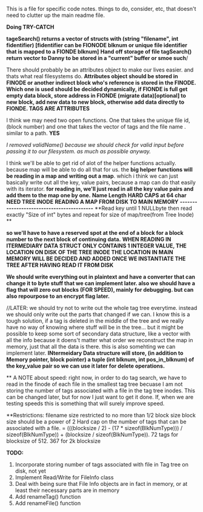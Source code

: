 This is a file for specific code notes. things to do, consider, etc, that doesn't need to clutter up the main readme file.

**Doing TRY-CATCH** 

**tageSearch() returns a vector of structs with (string "filename", int fidentifier) [fidentifier can be FIONODE blknum or unique file identifier that is mapped to a FIONDE blknum]** 
**Hand off storage of file tagSearch() return vector to Danny to be stored in a "current" buffer or smoe such**/

There should probably be an attributes object to make our lives easier. and thats what real filesystems do.
**Attributes object should be stored in FINODE or another indirect block who's reference is stored in the FINODE.  Which one is used should be decided dynamically, if FIONDE is full get empty data block, store address in FIONDE (migrate data)[optional] to new block, add new data to new block, otherwise add data directly to FIONDE.  TAGS ARE ATTRIBUTES**

I think we may need two open functions. One that takes the unique file id,(block number) and one that takes the vector of tags and the file name . similar to a path. **YES**

*I removed validName() because we should check for valid input before passing it to our filesystem. as much as possible anyway.*

I think we'll be able to get rid of alot of the helper functions actually. because map will be able to do all that for us. the **big helper functions will be reading in a map and writing out a map**. which i think we can just basically write out all the key, value pairs, because a map can do that easily with its iterator. **for reading in, we'll just read in all the key value pairs and add them to the map one by one.** 
**Name Length HARD CAPS at 64 char**
**NEED TREE INODE**
**READING A MAP FROM DISK TO MAIN MEMORY**
**------------------------------------------**
**Read key until 1 NULLbyte then read exactly "Size of int" bytes and repeat for size of map/tree(from Tree Inode) **

 **so we'll have to have a reserved spot at the end of a block for a block number to the next block of continuing data.** 
**WHEN READING IN ITERMEDIARY DATA STRUCT ONLY CONTAINS 1 INTEGER VALUE, THE LOCATION ON DISK OF THE TREE INODE 
THE LOCATION IN MAIN MEMORY WILL BE DECIDED AND ADDED ONCE WE INSTANTIATE THE TREE AFTER HAVING READ IT FROM DISK**

**We should write everything out in plaintext and have a converter that can change it to byte stuff that we can implement later. also we should have a flag that will zero out blocks (FOR SPEED), mainly for debugging. but can also repourpose to an encrypt flag later.** 



//LATER: we should try not to write out the whole tag tree everytime. instead we should only write out the parts that changed if we can. I know this is a tough solution, if a tag is deleted in the middle of the tree and we really have no way of knowing where stuff will be in the tree... but it might be possible to keep some sort of secondary data structure, like a vector with all the info because it doens't matter what order we reconstruct the map in memory, just that all the data is there. this is also somehting we can implement later.
**INtermeidary Data structure will store, (in addition to Memory pointer, block pointer) a tuple (int blknum, int pos_in_blknum) of the key_value pair so we can use it later for delete operations.** 

** A NOTE about speed: 
 right now, in order to do tag search, we have to read in the finode of each file in the smallest tag tree becuase I am not storing the number of tags associated with a file in the tag tree inodes. This can be changed later, but for now I just want to get it done. If, when we are testing speeds this is something that will surely improve speed.

**Restrictions:
filename size restricted to no more than 1/2 block size
block size should be a power of 2
Hard cap on the number of tags that can be associated with a file. = (((blocksize / 2) - (17 * sizeof(BlkNumType))) / sizeof(BlkNumType)) + (blocksize / sizeof(BlkNumType)). 72 tags for blocksize of 512. 367 for 2k blocksize

**TODO:**
1. Incorporate storing number of tags associated with file in Tag tree on disk, not yet
2. Implement Read/Write for FileInfo class
3. Deal with being sure that File Info objects are in fact in memory, or at least their necessary parts are in memory
4. Add renameTag() function
5. Add renameFile() function

